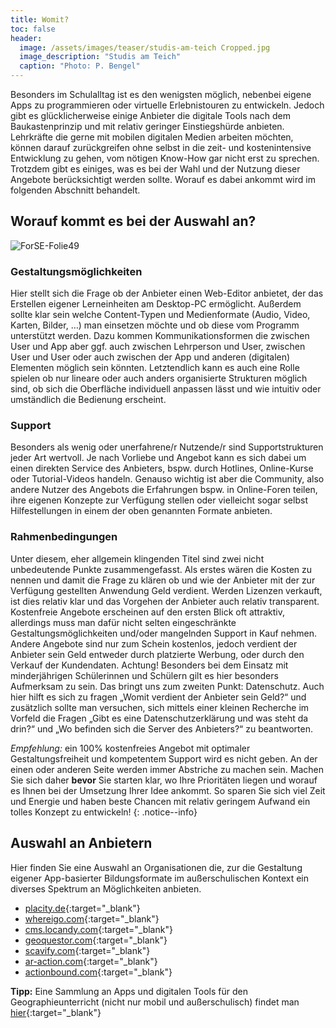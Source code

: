 ```yaml
---
title: Womit?
toc: false
header:
  image: /assets/images/teaser/studis-am-teich Cropped.jpg
  image_description: "Studis am Teich"
  caption: "Photo: P. Bengel"
---
```



Besonders im Schulalltag ist es den wenigsten möglich, nebenbei eigene Apps zu programmieren oder virtuelle Erlebnistouren zu entwickeln. Jedoch gibt es glücklicherweise einige Anbieter die digitale Tools nach dem Baukastenprinzip und mit relativ geringer Einstiegshürde anbieten. Lehrkräfte die gerne mit mobilen digitalen Medien arbeiten möchten, können darauf zurückgreifen ohne selbst in die zeit- und kostenintensive Entwicklung zu gehen, vom nötigen Know-How gar nicht erst zu sprechen.
Trotzdem gibt es einiges, was es bei der Wahl und der Nutzung dieser Angebote berücksichtigt werden sollte. Worauf es dabei ankommt wird im folgenden Abschnitt behandelt.
<!--more-->
  

## Worauf kommt es bei der Auswahl an?
![ForSE-Folie49]({{site.baseurl}}/assets/images/ForSE-Folie49.png)
### Gestaltungsmöglichkeiten
Hier stellt sich die Frage ob der Anbieter einen Web-Editor anbietet, der das Erstellen eigener Lerneinheiten am Desktop-PC ermöglicht. Außerdem sollte klar sein welche Content-Typen und Medienformate (Audio, Video, Karten, Bilder, …) man einsetzen möchte und ob diese vom Programm unterstützt werden. Dazu kommen Kommunikationsformen die zwischen User und App aber ggf. auch zwischen Lehrperson und User, zwischen User und User oder auch zwischen der App und anderen (digitalen) Elementen möglich sein könnten. Letztendlich kann es auch eine Rolle spielen ob nur lineare oder auch anders organisierte Strukturen möglich sind, ob sich die Oberfläche individuell anpassen lässt und wie intuitiv oder umständlich die Bedienung erscheint.
### Support
Besonders als wenig oder unerfahrene/r Nutzende/r sind Supportstrukturen jeder Art wertvoll. Je nach Vorliebe und Angebot kann es sich dabei um einen direkten Service des Anbieters, bspw. durch Hotlines, Online-Kurse oder Tutorial-Videos handeln. Genauso wichtig ist aber die Community, also andere Nutzer des Angebots die Erfahrungen bspw. in Online-Foren teilen, ihre eigenen Konzepte zur Verfügung stellen oder vielleicht sogar selbst Hilfestellungen in einem der oben genannten Formate anbieten.
### Rahmenbedingungen
Unter diesem, eher allgemein klingenden Titel sind zwei nicht unbedeutende Punkte zusammengefasst. Als erstes wären die Kosten zu nennen und damit die Frage zu klären ob und wie der Anbieter mit der zur Verfügung gestellten Anwendung Geld verdient. Werden Lizenzen verkauft, ist dies relativ klar und das Vorgehen der Anbieter auch relativ transparent. Kostenfreie Angebote erscheinen auf den ersten Blick oft attraktiv, allerdings muss man dafür nicht selten eingeschränkte Gestaltungsmöglichkeiten und/oder mangelnden Support in Kauf nehmen. Andere Angebote sind nur zum Schein kostenlos, jedoch verdient der Anbieter sein Geld entweder durch platzierte Werbung, oder durch den Verkauf der Kundendaten. Achtung! Besonders bei dem Einsatz mit minderjährigen Schülerinnen und Schülern gilt es hier besonders Aufmerksam zu sein. Das bringt uns zum zweiten Punkt: Datenschutz. Auch hier hilft es sich zu fragen „Womit verdient der Anbieter sein Geld?“ und zusätzlich sollte man versuchen, sich mittels einer kleinen Recherche im Vorfeld die Fragen „Gibt es eine Datenschutzerklärung und was steht da drin?“ und „Wo befinden sich die Server des Anbieters?“ zu beantworten.

*Empfehlung:* ein 100% kostenfreies Angebot mit optimaler Gestaltungsfreiheit und kompetentem Support wird es nicht geben. An der einen oder anderen Seite werden immer Abstriche zu machen sein. Machen Sie sich daher **bevor** Sie starten klar, wo Ihre Prioritäten liegen und worauf es Ihnen bei der Umsetzung Ihrer Idee ankommt. So sparen Sie sich viel Zeit und Energie und haben beste Chancen mit relativ geringem Aufwand ein tolles Konzept zu entwickeln! 
{: .notice--info}

## Auswahl an Anbietern
Hier finden Sie eine Auswahl an Organisationen die, zur die Gestaltung eigener App-basierter Bildungsformate im außerschulischen Kontext ein diverses Spektrum an Möglichkeiten anbieten.
* [placity.de](https://placity.de/){:target="_blank"}
* [whereigo.com](https://www.wherigo.com/){:target="_blank"}
* [cms.locandy.com](https://cms.locandy.com/){:target="_blank"}
* [geoquestor.com](https://www.geoquestor.com){:target="_blank"}
* [scavify.com](https://www.scavify.com/){:target="_blank"}
* [ar-action.com](https://www.ar-action.de/){:target="_blank"}
* [actionbound.com](https://de.actionbound.com/){:target="_blank"}

**Tipp:**
Eine Sammlung an Apps und digitalen Tools für den Geographieunterricht (nicht nur mobil und außerschulisch) findet man [hier](https://geohilfe.de/sammlung-apps-und-tools-fuer-den-geographieunterricht/){:target="_blank"}







